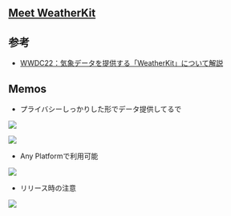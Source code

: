 ## [Meet WeatherKit](https://developer.apple.com/videos/play/wwdc2022/10003/)

## 参考
- [WWDC22：気象データを提供する「WeatherKit」について解説](http://www.macotakara.jp/blog/news/entry-43031.html)

## Memos

- プライバシーしっかりした形でデータ提供してるで

![](https://i.imgur.com/1QqLbDU.jpg)

![](https://i.imgur.com/JlVIFxY.jpg)

- Any Platformで利用可能

![](https://i.imgur.com/nX86W9J.jpg)

- リリース時の注意

![](https://i.imgur.com/WlM60AG.jpg)

